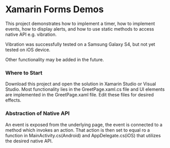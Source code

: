 # Xamarin Forms Demos

This project demonstrates how to implement a timer, how to implement events, how to display alerts, and how to use static methods to access native API e.g. vibration.

Vibration was successfully tested on a Samsung Galaxy S4, but not yet tested on iOS device.

Other functionality may be added in the future.

### Where to Start
Download this project and open the solution in Xamarin Studio or Visual Studio.
Most functionality lies in the GreetPage.xaml.cs file and UI elements are implemented in the GreetPage.xaml file. Edit these files for desired effects.

### Abstraction of Native API
An event is exposed from the underlying page, the event is connected to a method which invokes an action. That action is then set to equal ro a function in MainActivity.cs(Android) and AppDelegate.cs(iOS) that utilizes the desired native API.
